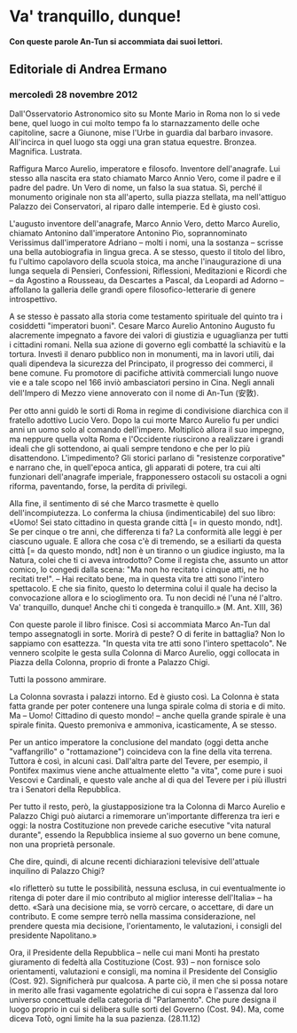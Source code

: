 # Va' tranquillo, dunque!  
#### Con queste parole An-Tun si accommiata dai suoi lettori.

## Editoriale di Andrea Ermano 
### mercoledì 28 novembre 2012


Dall'Osservatorio Astronomico sito su Monte Mario in Roma non lo si vede bene, quel luogo in cui molto tempo fa lo starnazzamento delle oche capitoline, sacre a Giunone, mise l'Urbe in guardia dal barbaro invasore. All'incirca in quel luogo sta oggi una gran statua equestre. Bronzea. Magnifica. Lustrata.

Raffigura Marco Aurelio, imperatore e filosofo. Inventore dell'anagrafe. Lui stesso alla nascita era stato chiamato Marco Annio Vero, come il padre e il padre del padre. Un Vero di nome, un falso la sua statua. Sì, perché il monumento originale non sta all'aperto, sulla piazza stellata, ma nell'attiguo Palazzo dei Conservatori, al riparo dalle intemperie. Ed è giusto così.

L'augusto inventore dell'anagrafe, Marco Annio Vero, detto Marco Aurelio, chiamato Antonino dall'imperatore Antonino Pio, soprannominato Verissimus dall'imperatore Adriano – molti i nomi, una la sostanza – scrisse una bella autobiografia in lingua greca. A se stesso, questo il titolo del libro, fu l'ultimo capolavoro della scuola stoica, ma anche l'inaugurazione di una lunga sequela di Pensieri, Confessioni, Riflessioni, Meditazioni e Ricordi che – da Agostino a Rousseau, da Descartes a Pascal, da Leopardi ad Adorno – affollano la galleria delle grandi opere filosofico-letterarie di genere introspettivo.

A se stesso è passato alla storia come testamento spirituale del quinto tra i cosiddetti "imperatori buoni". Cesare Marco Aurelio Antonino Augusto fu alacremente impegnato a favore dei valori di giustizia e uguaglianza per tutti i cittadini romani. Nella sua azione di governo egli combatté la schiavitù e la tortura. Investì il denaro pubblico non in monumenti, ma in lavori utili, dai quali dipendeva la sicurezza del Principato, il progresso dei commerci, il bene comune. Fu promotore di pacifiche attività commerciali lungo nuove vie e a tale scopo nel 166 inviò ambasciatori persino in Cina. Negli annali dell'Impero di Mezzo viene annoverato con il nome di An-Tun (安敦).

Per otto anni guidò le sorti di Roma in regime di condivisione diarchica con il fratello adottivo Lucio Vero. Dopo la cui morte Marco Aurelio fu per undici anni un uomo solo al comando dell'impero. Moltiplicò allora il suo impegno, ma neppure quella volta Roma e l'Occidente riuscirono a realizzare i grandi ideali che gli sottendono, ai quali sempre tendono e che per lo più disattendono. L'impedimento? Gli storici parlano di "resistenze corporative" e narrano che, in quell'epoca antica, gli apparati di potere, tra cui alti funzionari dell'anagrafe imperiale, frapponessero ostacoli su ostacoli a ogni riforma, paventando, forse, la perdita di privilegi.

Alla fine, il sentimento di sé che Marco trasmette è quello dell'incompiutezza. Lo conferma la chiusa (indimenticabile) del suo libro: «Uomo! Sei stato cittadino in questa grande città [= in questo mondo, ndt]. Se per cinque o tre anni, che differenza ti fa? La conformità alle leggi è per ciascuno uguale. E allora che cosa c'è di tremendo, se a esiliarti da questa città [= da questo mondo, ndt] non è un tiranno o un giudice ingiusto, ma la Natura, colei che ti ci aveva introdotto? Come il regista che, assunto un attor comico, lo congedi dalla scena: "Ma non ho recitato i cinque atti, ne ho recitati tre!". – Hai recitato bene, ma in questa vita tre atti sono l'intero spettacolo. E che sia finito, questo lo determina colui il quale ha deciso la convocazione allora e lo scioglimento ora. Tu non decidi né l'una né l'altro. Va' tranquillo, dunque! Anche chi ti congeda è tranquillo.» (M. Ant. XIII, 36)

Con queste parole il libro finisce. Così si accommiata Marco An-Tun dal tempo assegnatogli in sorte. Morirà di peste? O di ferite in battaglia? Non lo sappiamo con esattezza. "In questa vita tre atti sono l'intero spettacolo". Ne vennero scolpite le gesta sulla Colonna di Marco Aurelio, oggi collocata in Piazza della Colonna, proprio di fronte a Palazzo Chigi.

Tutti la possono ammirare.

La Colonna sovrasta i palazzi intorno. Ed è giusto così. La Colonna è stata fatta grande per poter contenere una lunga spirale colma di storia e di mito. Ma – Uomo! Cittadino di questo mondo! – anche quella grande spirale è una spirale finita. Questo premoniva e ammoniva, icasticamente, A se stesso.

Per un antico imperatore la conclusione del mandato (oggi detta anche "vaffangrillo" o "rottamazione") coincideva con la fine della vita terrena. Tuttora è così, in alcuni casi. Dall'altra parte del Tevere, per esempio, il Pontifex maximus viene anche attualmente eletto "a vita", come pure i suoi Vescovi e Cardinali, e questo vale anche al di qua del Tevere per i più illustri tra i Senatori della Repubblica.

Per tutto il resto, però, la giustapposizione tra la Colonna di Marco Aurelio e Palazzo Chigi può aiutarci a rimemorare un'importante differenza tra ieri e oggi: la nostra Costituzione non prevede cariche esecutive "vita natural durante", essendo la Repubblica insieme al suo governo un bene comune, non una proprietà personale.

Che dire, quindi, di alcune recenti dichiarazioni televisive dell'attuale inquilino di Palazzo Chigi?

«Io rifletterò su tutte le possibilità, nessuna esclusa, in cui eventualmente io ritenga di poter dare il mio contributo al miglior interesse dell'Italia» – ha detto. «Sarà una decisione mia, se vorrò cercare, o accettare, di dare un contributo. E come sempre terrò nella massima considerazione, nel prendere questa mia decisione, l'orientamento, le valutazioni, i consigli del presidente Napolitano.»

Ora, il Presidente della Repubblica – nelle cui mani Monti ha prestato giuramento di fedeltà alla Costituzione (Cost. 93) – non fornisce solo orientamenti, valutazioni e consigli, ma nomina il Presidente del Consiglio (Cost. 92). Significherà pur qualcosa. A parte ciò, il men che si possa notare in merito alle frasi vagamente egolatriche di cui sopra è l'assenza dal loro universo concettuale della categoria di "Parlamento". Che pure designa il luogo proprio in cui si delibera sulle sorti del Governo (Cost. 94). Ma, come diceva Totò, ogni limite ha la sua pazienza. (28.11.12)


